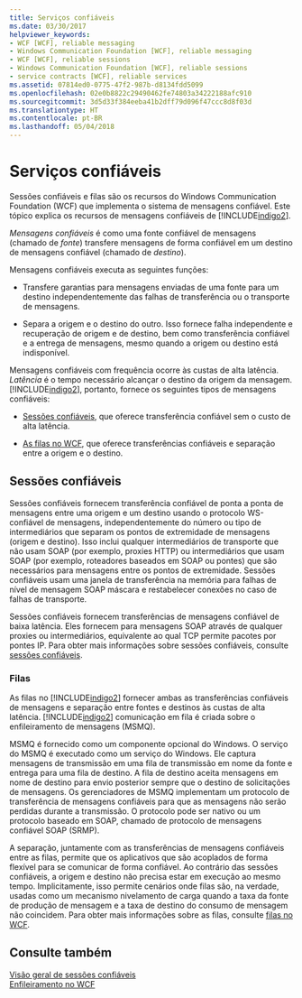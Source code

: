```yaml
---
title: Serviços confiáveis
ms.date: 03/30/2017
helpviewer_keywords:
- WCF [WCF], reliable messaging
- Windows Communication Foundation [WCF], reliable messaging
- WCF [WCF], reliable sessions
- Windows Communication Foundation [WCF], reliable sessions
- service contracts [WCF], reliable services
ms.assetid: 07814ed0-0775-47f2-987b-d8134fdd5099
ms.openlocfilehash: 02e0b8822c29490462fe74803a34222188afc910
ms.sourcegitcommit: 3d5d33f384eeba41b2dff79d096f47ccc8d8f03d
ms.translationtype: HT
ms.contentlocale: pt-BR
ms.lasthandoff: 05/04/2018
---
```

# <a name="reliable-services"></a>Serviços confiáveis
Sessões confiáveis e filas são os recursos do Windows Communication Foundation (WCF) que implementa o sistema de mensagens confiável. Este tópico explica os recursos de mensagens confiáveis de [!INCLUDE[indigo2](../../../includes/indigo2-md.md)].  
  
 *Mensagens confiáveis* é como uma fonte confiável de mensagens (chamado de *fonte*) transfere mensagens de forma confiável em um destino de mensagens confiável (chamado de *destino*).  
  
 Mensagens confiáveis executa as seguintes funções:  
  
-   Transfere garantias para mensagens enviadas de uma fonte para um destino independentemente das falhas de transferência ou o transporte de mensagens.  
  
-   Separa a origem e o destino do outro. Isso fornece falha independente e recuperação de origem e de destino, bem como transferência confiável e a entrega de mensagens, mesmo quando a origem ou destino está indisponível.  
  
 Mensagens confiáveis com frequência ocorre às custas de alta latência. *Latência* é o tempo necessário alcançar o destino da origem da mensagem. [!INCLUDE[indigo2](../../../includes/indigo2-md.md)], portanto, fornece os seguintes tipos de mensagens confiáveis:  
  
-   [Sessões confiáveis](../../../docs/framework/wcf/feature-details/reliable-sessions.md), que oferece transferência confiável sem o custo de alta latência.  
  
-   [As filas no WCF](../../../docs/framework/wcf/feature-details/queues-in-wcf.md), que oferece transferências confiáveis e separação entre a origem e o destino.  
  
## <a name="reliable-sessions"></a>Sessões confiáveis  
 Sessões confiáveis fornecem transferência confiável de ponta a ponta de mensagens entre uma origem e um destino usando o protocolo WS-confiável de mensagens, independentemente do número ou tipo de intermediários que separam os pontos de extremidade de mensagens (origem e destino). Isso inclui qualquer intermediários de transporte que não usam SOAP (por exemplo, proxies HTTP) ou intermediários que usam SOAP (por exemplo, roteadores baseados em SOAP ou pontes) que são necessários para mensagens entre os pontos de extremidade. Sessões confiáveis usam uma janela de transferência na memória para falhas de nível de mensagem SOAP máscara e restabelecer conexões no caso de falhas de transporte.  
  
 Sessões confiáveis fornecem transferências de mensagens confiável de baixa latência. Eles fornecem para mensagens SOAP através de qualquer proxies ou intermediários, equivalente ao qual TCP permite pacotes por pontes IP. Para obter mais informações sobre sessões confiáveis, consulte [sessões confiáveis](../../../docs/framework/wcf/feature-details/reliable-sessions.md).  
  
### <a name="queues"></a>Filas  
 As filas no [!INCLUDE[indigo2](../../../includes/indigo2-md.md)] fornecer ambas as transferências confiáveis de mensagens e separação entre fontes e destinos às custas de alta latência. [!INCLUDE[indigo2](../../../includes/indigo2-md.md)] comunicação em fila é criada sobre o enfileiramento de mensagens (MSMQ).  
  
 MSMQ é fornecido como um componente opcional do Windows. O serviço do MSMQ é executado como um serviço do Windows. Ele captura mensagens de transmissão em uma fila de transmissão em nome da fonte e entrega para uma fila de destino. A fila de destino aceita mensagens em nome de destino para envio posterior sempre que o destino de solicitações de mensagens. Os gerenciadores de MSMQ implementam um protocolo de transferência de mensagens confiáveis para que as mensagens não serão perdidas durante a transmissão. O protocolo pode ser nativo ou um protocolo baseado em SOAP, chamado de protocolo de mensagens confiável SOAP (SRMP).  
  
 A separação, juntamente com as transferências de mensagens confiáveis entre as filas, permite que os aplicativos que são acoplados de forma flexível para se comunicar de forma confiável. Ao contrário das sessões confiáveis, a origem e destino não precisa estar em execução ao mesmo tempo. Implicitamente, isso permite cenários onde filas são, na verdade, usadas como um mecanismo nivelamento de carga quando a taxa da fonte de produção de mensagem e a taxa de destino do consumo de mensagem não coincidem. Para obter mais informações sobre as filas, consulte [filas no WCF](../../../docs/framework/wcf/feature-details/queues-in-wcf.md).  
  
## <a name="see-also"></a>Consulte também  
 [Visão geral de sessões confiáveis](../../../docs/framework/wcf/feature-details/reliable-sessions-overview.md)  
 [Enfileiramento no WCF](../../../docs/framework/wcf/feature-details/queuing-in-wcf.md)
